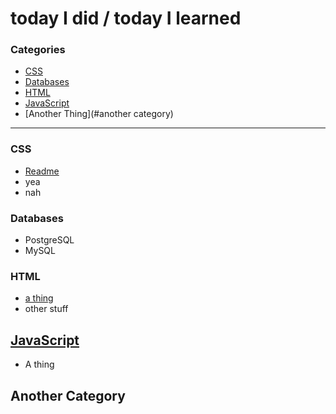 # today I did / today I learned

### Categories

 * [CSS](#CSS)
 * [Databases](#databases)
 * [HTML](#HTML)
 * [JavaScript](#javascript)
 * [Another Thing](#another category)

 -------

### CSS
- [Readme](CSS/CSS.md)
- yea
- nah

### Databases
- PostgreSQL
- MySQL

### HTML
- [a thing](HTML/aThing.md)
- other stuff

## [JavaScript](javascript/javascript.md)
- A thing

## Another Category
